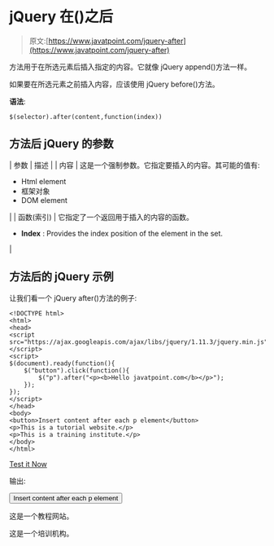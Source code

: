 # jQuery 在()之后

> 原文:[https://www.javatpoint.com/jquery-after](https://www.javatpoint.com/jquery-after)

方法用于在所选元素后插入指定的内容。它就像 jQuery append()方法一样。

如果要在所选元素之前插入内容，应该使用 jQuery before()方法。

**语法**:

```
$(selector).after(content,function(index)) 

```

## 方法后 jQuery 的参数

| 参数 | 描述 |
| 内容 | 这是一个强制参数。它指定要插入的内容。其可能的值有:

*   Html element
*   框架对象
*   DOM element

 |
| 函数(索引) | 它指定了一个返回用于插入的内容的函数。

*   **Index** : Provides the index position of the element in the set.

 |

## 方法后的 jQuery 示例

让我们看一个 jQuery after()方法的例子:

```
<!DOCTYPE html>
<html>
<head>
<script src="https://ajax.googleapis.com/ajax/libs/jquery/1.11.3/jquery.min.js"></script>
<script>
$(document).ready(function(){
    $("button").click(function(){
        $("p").after("<p><b>Hello javatpoint.com</b></p>");
    });
});
</script>
</head>
<body>
<button>Insert content after each p element</button>
<p>This is a tutorial website.</p>
<p>This is a training institute.</p>
</body>
</html>

```

[Test it Now](https://www.javatpoint.com/oprweb/test.jsp?filename=jqueryafter1)

输出:

<button class="b1">Insert content after each p element</button>

这是一个教程网站。

这是一个培训机构。